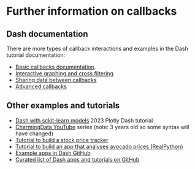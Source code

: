 # Further information on callbacks

## Dash documentation
There are more types of callback interactions and examples in the Dash tutorial documentation:

- [Basic callbacks documentation](https://dash.plotly.com/basic-callbacks).
- [Interactive graphing and cross filtering](https://dash.plotly.com/interactive-graphing)
- [Sharing data between callbacks](https://dash.plotly.com/sharing-data-between-callbacks)
- [Advanced callbacks](https://dash.plotly.com/advanced-callbacks)

## Other examples and tutorials

- [Dash with sckit-learn models](https://plotly.com/blog/build-python-web-apps-for-scikit-learn-with-plotly-dash/) 2023
  Plotly Dash tutorial
- [CharmingData YouTube](https://www.youtube.com/watch?v=4gDwKYaA6ww) series (note: 3 years old so some syntax will have changed)
- [Tutorial to build a stock price tracker](https://www.statworx.com/en/content-hub/blog/how-to-build-a-dashboard-in-python-plotly-dash-step-by-step-tutorial/)
- [Tutorial to build an app that analyses avocado prices (RealPython)](https://realpython.com/python-dash/)
- [Example apps in Dash GitHub](https://github.com/plotly/dash-sample-apps)
- [Curated list of Dash apps and tutorials on GitHub](https://github.com/ucg8j/awesome-dash)
